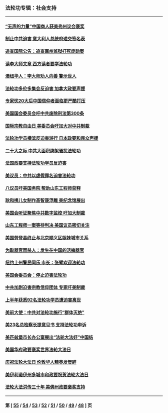 ### 法轮功专辑：社会支持
---
#### [“无声的力量”中国商人获美弗州议会褒奖](../../pages/nf4386/n13941208.md?03140430) 
#### [制止中共迫害 意大利人总统府递交签名表](../../pages/nf4386/n13933726.md?03140430) 
#### [追查国际公告：追查嘉州监狱打死庞勋案](../../pages/nf4386/n13933461.md?03140430) 
#### [读李大师文章 西方读者要学法轮功](../../pages/nf4386/n13925142.md?03140430) 
#### [澳纽华人：李大师劝人向善 警示世人](../../pages/nf4386/n13924146.md?03140430) 
#### [法轮功多伦多集会反迫害 加拿大政要声援](../../pages/nf4386/n13881303.md?03140430) 
#### [专家忧20大后中国信仰者面临更严酷打压](../../pages/nf4386/n13874993.md?03140430) 
#### [美国国会委员会吁中共废除刑法第300条](../../pages/nf4386/n13868121.md?03140430) 
#### [国际宗教自由日 美委员会吁加大对中共制裁](../../pages/nf4386/n13855021.md?03140430) 
#### [法轮功学员横滨反迫害游行 日本政要和民众声援](../../pages/nf4386/n13847132.md?03140430) 
#### [二十大之际 中共大面积绑架骚扰法轮功](../../pages/nf4386/n13846381.md?03140430) 
#### [法国政要支持法轮功学员反迫害](../../pages/nf4386/n13841970.md?03140430) 
#### [美议员：中共以虚假罪名迫害法轮功](../../pages/nf4386/n13841083.md?03140430) 
#### [八议员吁美国务院 帮助山东工程师获释](../../pages/nf4386/n13836379.md?03140430) 
#### [耿和携儿女制作高智晟浮雕 美纪念馆展出](../../pages/nf4386/n13829624.md?03140430) 
#### [美国会听证聚焦中共数字监控 吁加大制裁](../../pages/nf4386/n13825083.md?03140430) 
#### [山东工程师一案等待判决 美国议员密切关注](../../pages/nf4386/n13815065.md?03140430) 
#### [美国劳登县终止与北京顺义区姐妹城市关系](../../pages/nf4386/n13811030.md?03140430) 
#### [为取器官而杀人：发生在中国的活摘器官](../../pages/nf4386/n13794731.md?03140430) 
#### [纽约上州警民同乐 市长：张臂欢迎法轮功](../../pages/nf4386/n13794375.md?03140430) 
#### [美国会委员会：停止迫害法轮功](../../pages/nf4386/n13788164.md?03140430) 
#### [中共加剧迫害宗教信仰团体 专家吁美制裁](../../pages/nf4386/n13780252.md?03140430) 
#### [上半年获悉92名法轮功学员遭迫害离世](../../pages/nf4386/n13772701.md?03140430) 
#### [美前大使：中共对法轮功施行“群体灭绝”](../../pages/nf4386/n13771705.md?03140430) 
#### [美23名总检察长提意见书 支持法轮功申诉](../../pages/nf4386/n13766596.md?03140430) 
#### [美匹兹堡市长办公室展出“法轮大法好”中国结](../../pages/nf4386/n13749721.md?03140430) 
#### [美国华府政要褒奖世界法轮大法日](../../pages/nf4386/n13743770.md?03140430) 
#### [庆祝法轮大法日 伦敦华人精英发贺辞](../../pages/nf4386/n13741593.md?03140430) 
#### [美伊利诺伊州多城市和政要祝贺法轮大法日](../../pages/nf4386/n13737149.md?03140430) 
#### [法轮大法洪传三十年 美佛州政要褒奖支持](../../pages/nf4386/n13737103.md?03140430) 

---
#### 第 [ [55](./55.md?03140430) / [54](./54.md?03140430) / [53](./53.md?03140430) / [52](./52.md?03140430) / [51](./51.md?03140430) / [50](./50.md?03140430) / [49](./49.md?03140430) / [48](./48.md?03140430) ] 页
